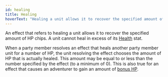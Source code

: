 ```yaml
---
id: healing
title: Healing
hoverText: "Healing a unit allows it to recover the specified amount of HP chips. A unit cannot heal in excess of its Health stat."
---
```


An effect that refers to healing a unit allows it to recover the specified amount of HP chips. A unit cannot heal in excess of its [Health](/docs/stats/health) stat.

When a party member resolves an effect that heals another party member unit for a number of HP, the unit resolving the effect chooses the amount of HP that is actually healed. This amount may be equal to or less than the number specified by the effect (to a minimum of 0). This is also true for an effect that causes an adventurer to gain an amount of [bonus HP](/docs/glossary/bonus-hp).
